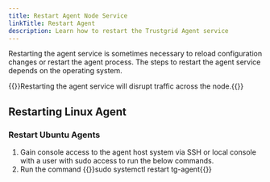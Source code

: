 ```yaml
---
title: Restart Agent Node Service
linkTitle: Restart Agent
description: Learn how to restart the Trustgrid Agent service
---
```


Restarting the agent service is sometimes necessary to reload configuration changes or restart the agent process. The steps to restart the agent service depends on the operating system.

{{<alert color="warning">}}Restarting the agent service will disrupt traffic across the node.{{</alert>}}

## Restarting Linux Agent
### Restart Ubuntu Agents
1. Gain console access to the agent host system via SSH or local console with a user with sudo access to run the below commands.
1. Run the command {{<codeblock>}}sudo systemctl restart tg-agent{{</codeblock>}}